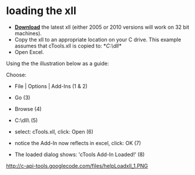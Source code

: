 # loading the xll #

  * **[Download](http://code.google.com/p/c-api-tools/downloads/list)** the latest xll (either 2005 or 2010 versions will work on 32 bit machines).
  * Copy the xll to an appropriate location on your C drive. This example assumes that cTools.xll is copied to: **C:\dll\**
  * Open Excel.

Using the the illustration below as a guide:

Choose:

  * File | Options | Add-Ins (1 & 2)

  * Go (3)

  * Browse (4)

  * C:\dll\ (5)

  * select: cTools.xll, click: Open (6)

  * notice the Add-In now reflects in excel, click: OK (7)

  * The loaded dialog shows: 'cTools Add-In Loaded!' (8)



http://c-api-tools.googlecode.com/files/helpLoadxll_1.PNG